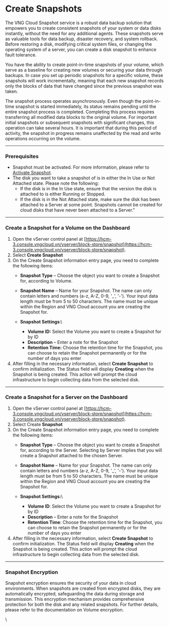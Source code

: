 # Create Snapshots

The VNG Cloud Snapshot service is a robust data backup solution that empowers you to create consistent snapshots of your system or data disks instantly, without the need for any additional agents. These snapshots serve as valuable tools for data backup, disaster recovery, and system rollback. Before restoring a disk, modifying critical system files, or changing the operating system of a server, you can create a disk snapshot to enhance fault tolerance.

You have the ability to create point-in-time snapshots of your volume, which serve as a baseline for creating new volumes or securing your data through backups. In case you set up periodic snapshots for a specific volume, these snapshots will work incrementally, meaning that each new snapshot records only the blocks of data that have changed since the previous snapshot was taken.

The snapshot process operates asynchronously. Even though the point-in-time snapshot is started immediately, its status remains pending until the entire snapshot process is completed. Completing this process requires transferring all modified data blocks to the original volume. For important initial snapshots or subsequent snapshots with significant changes, this operation can take several hours. It is important that during this period of activity, the snapshot in progress remains unaffected by the read and write operations occurring on the volume.



***

### Prerequisites <a href="#taosnapshot-dieukientienquyet" id="taosnapshot-dieukientienquyet"></a>

* Snapshot must be activated. For more information, please refer to [Activate Snapshot](activate-snapshot.md).
* The disk you want to take a snapshot of is in either the In Use or Not Attached state. Please note the following:
  * If the disk is in the In Use state, ensure that the version the disk is attached to is either Running or Stopped.
  * If the disk is in the Not Attached state, make sure the disk has been attached to a Server at some point. Snapshots cannot be created for cloud disks that have never been attached to a Server."

***

### **Create a Snapshot for a Volume on the Dashboard** <a href="#taosnapshot-taosnapshotchovolumetrenbangdieukhien" id="taosnapshot-taosnapshotchovolumetrenbangdieukhien"></a>

1. Open the vServer control panel at [https://hcm-3.console.vngcloud.vn/vserver/block-store/snapshot](https://hcm-3.console.vngcloud.vn/vserver/block-store/snapshot).
2. Select **Create Snapshot**
3. On the Create Snapshot information entry page, you need to complete the following items:
   * **Snapshot Type** – Choose the object you want to create a Snapshot for, according to Volume.&#x20;
   * **Snapshot Name** – Name for your Snapshot. The name can only contain letters and numbers (a-z, A-Z, 0-9, '\_', '-'). Your input data length must be from 5 to 50 characters. The name must be unique within the Region and VNG Cloud account you are creating the Snapshot for.
   * **Snapshot Settings**:\

     * **Volume ID:** Select the Volume you want to create a Snapshot for by ID
     * **Description** – Enter a note for the Snapshot
     * **Retention Time:** Choose the retention time for the Snapshot, you can choose to retain the Snapshot permanently or for the number of days you enter
4. After filling in the necessary information, select **Create Snapshot** to confirm initialization. The Status field will display **Creating** when the Snapshot is being created. This action will prompt the cloud infrastructure to begin collecting data from the selected disk.

***

### **Create a Snapshot for a Server on the Dashboard** <a href="#taosnapshot-taosnapshotchoservertrenbangdieukhien" id="taosnapshot-taosnapshotchoservertrenbangdieukhien"></a>

1. Open the vServer control panel at [https://hcm-3.console.vngcloud.vn/vserver/block-store/snapshot](https://hcm-3.console.vngcloud.vn/vserver/block-store/snapshot).
2. Select Create **Snapshot**
3. On the Create Snapshot information entry page, you need to complete the following items:
   * **Snapshot Type** – Choose the object you want to create a Snapshot for, according to the Server. Selecting by Server implies that you will create a Snapshot attached to the chosen Server.
   * **Snapshot Name** – Name for your Snapshot. The name can only contain letters and numbers (a-z, A-Z, 0-9, '\_', '-'). Your input data length must be from 5 to 50 characters. The name must be unique within the Region and VNG Cloud account you are creating the Snapshot for.
   * **Snapshot Settings:**\

     * **Volume ID**: Select the Volume you want to create a Snapshot for by ID
     * **Description** – Enter a note for the Snapshot
     * **Retention Time**: Choose the retention time for the Snapshot, you can choose to retain the Snapshot permanently or for the number of days you enter
4. After filling in the necessary information, select **Create Snapshot** to confirm initialization. The Status field will display **Creating** when the Snapshot is being created. This action will prompt the cloud infrastructure to begin collecting data from the selected disk.

***

### **Snapshot Encryption** <a href="#taosnapshot-mahoasnapshot" id="taosnapshot-mahoasnapshot"></a>

Snapshot encryption ensures the security of your data in cloud environments. When snapshots are created from encrypted disks, they are automatically encrypted, safeguarding the data during storage and transmission. This encryption mechanism provides comprehensive protection for both the disk and any related snapshots. For further details, please refer to the documentation on Volume encryption.&#x20;

\

